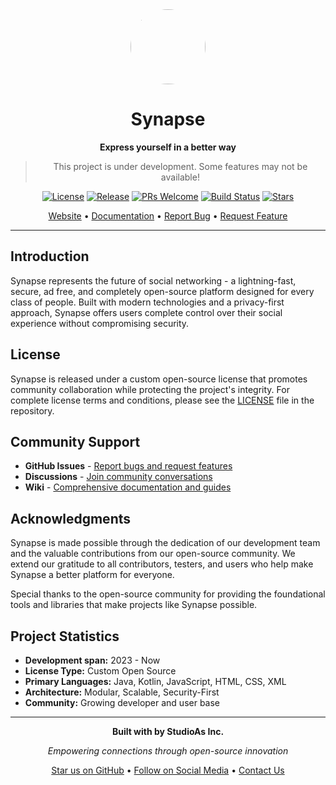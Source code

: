 <div align="center">
  <img src="https://i.ibb.co/5XqGfm0w/1753293534403.png" width="120" height="120" style="border-radius:50%">
  
  # Synapse
  
  **Express yourself in a better way**
  
>
> This project is under development. Some features may not be available!
  
  [![License](https://img.shields.io/badge/license-Custom-blue.svg)](#license)
  [![Release](https://img.shields.io/github/v/release/StudioAsInc/synapse-android)](https://github.com/StudioAsInc/synapse-android/releases)
  [![PRs Welcome](https://img.shields.io/badge/PRs-welcome-brightgreen.svg)](CONTRIBUTE.md)
  [![Build Status](https://img.shields.io/badge/build-passing-success.svg)]()
  [![Stars](https://img.shields.io/github/stars/StudioAsInc/synapse-android?style=social)](https://github.com/StudioAsInc/synapse-android/stargazers)
  
  [Website](https://dl-synapse.pages.dev) • [Documentation](https://dl-synapse.pages.dev/docs) • [Report Bug](https://github.com/StudioAsInc/synapse-android/issues/new?template=bug_report.md) • [Request Feature](https://github.com/StudioAsInc/synapse-android/issues/new?template=feature_request.md)
  
</div>


---

## Introduction

Synapse represents the future of social networking - a lightning-fast, secure, ad free, and completely open-source platform designed for every class of people. Built with modern technologies and a privacy-first approach, Synapse offers users complete control over their social experience without compromising security.

## License

Synapse is released under a custom open-source license that promotes community collaboration while protecting the project's integrity. For complete license terms and conditions, please see the [LICENSE](LICENCE.md) file in the repository.

## Community Support
- **GitHub Issues** - [Report bugs and request features](https://github.com/StudioAsInc/Synapse/issues)
- **Discussions** - [Join community conversations](https://github.com/StudioAsInc/Synapse/discussions)
- **Wiki** - [Comprehensive documentation and guides](https://github.com/StudioAsInc/Synapse/wiki)

## Acknowledgments

Synapse is made possible through the dedication of our development team and the valuable contributions from our open-source community. We extend our gratitude to all contributors, testers, and users who help make Synapse a better platform for everyone.

Special thanks to the open-source community for providing the foundational tools and libraries that make projects like Synapse possible.

## Project Statistics

- **Development span:** 2023 - Now
- **License Type:** Custom Open Source
- **Primary Languages:** Java, Kotlin, JavaScript, HTML, CSS, XML
- **Architecture:** Modular, Scalable, Security-First
- **Community:** Growing developer and user base

---

<div align="center">
  
  **Built with by StudioAs Inc.**
  
  *Empowering connections through open-source innovation*
  
  [Star us on GitHub](https://github.com/StudioAsInc/Synapse) • [Follow on Social Media](https://dl-synapse.pages.dev) • [Contact Us](mailto:mashikahamed0@gmail.com)
  
</div>